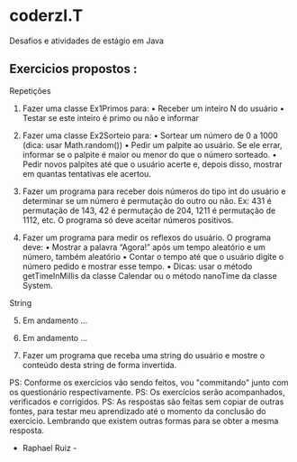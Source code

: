 # coderzI.T
Desafios e atividades de estágio em Java

## Exercicios propostos :

Repetições
1) Fazer uma classe Ex1Primos para:
• Receber um inteiro N do usuário
• Testar se este inteiro é primo ou não e informar

2) Fazer uma classe Ex2Sorteio para:
• Sortear um número de 0 a 1000 (dica: usar Math.random())
• Pedir um palpite ao usuário. Se ele errar, informar se o palpite é maior ou
menor do que o número sorteado.
• Pedir novos palpites até que o usuário acerte e, depois disso, mostrar em
quantas tentativas ele acertou.

3) Fazer um programa para receber dois números do tipo int do usuário e
determinar se um número é permutação do outro ou não. Ex: 431 é permutação
de 143, 42 é permutação de 204, 1211 é permutação de 1112, etc. O programa
só deve aceitar números positivos.

4) Fazer um programa para medir os reflexos do usuário. O programa deve:
• Mostrar a palavra “Agora!” após um tempo aleatório e um número,
também aleatório
• Contar o tempo até que o usuário digite o número pedido e mostrar esse
tempo.
• Dicas: usar o método getTimeInMillis da classe Calendar ou o método
nanoTime da classe System.

String

5) Em andamento ...

6) Em andamento ...

7) Fazer um programa que receba uma string do usuário e mostre o conteúdo desta
string de forma invertida.

PS: Conforme os exercicios vão sendo feitos, vou "commitando" junto com os questionário respectivamente.
PS: Os exercícios serão acompanhados, verificados e corrigidos.
PS: As respostas são feitas sem copiar de outras fontes, para testar meu aprendizado até o momento da conclusão do exercício. Lembrando que existem outras formas para se obter a mesma resposta.

- Raphael Ruiz -
